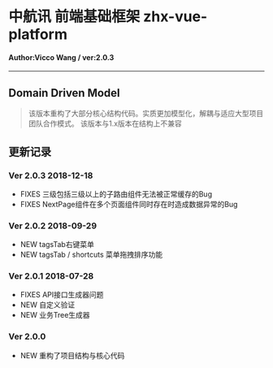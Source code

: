 # 中航讯 前端基础框架 zhx-vue-platform
#### Author:Vicco Wang / ver:2.0.3
---

## Domain Driven Model
> 该版本重构了大部分核心结构代码。实质更加模型化，解耦与适应大型项目团队合作模式。
> 该版本与1.x版本在结构上不兼容

## 更新记录

### Ver 2.0.3  2018-12-18
- FIXES 三级包括三级以上的子路由组件无法被正常缓存的Bug
- FIXES NextPage组件在多个页面组件同时存在时造成数据异常的Bug

### Ver 2.0.2   2018-09-29
- NEW tagsTab右键菜单
- NEW tagsTab / shortcuts 菜单拖拽排序功能

### Ver 2.0.1   2018-07-28
- FIXES API接口生成器问题
- NEW 自定义验证
- NEW 业务Tree生成器

### Ver 2.0.0
- NEW 重构了项目结构与核心代码
